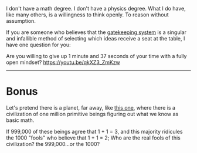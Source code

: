 I don't have a math degree. I don't have a physics degree. What I do have, like many others, is a willingness to think openly. To reason without assumption.

If you are someone who believes that the [gatekeeping system](https://en.wikipedia.org/wiki/Scholarly_peer_review) is a singular and infallible method of selecting which ideas receive a seat at the table, I have one question for you: 

Are you willing to give up 1 minute and 37 seconds of your time with a fully open mindset? https://youtu.be/qkXZ3_ZmKzw


___
# Bonus
Let's pretend there is a planet, far away, like [this one](https://en.wikipedia.org/wiki/Proxima_Centauri), where there is a civilization of one million primitive beings figuring out what we know as basic math.

If 999,000 of these beings agree that 1 + 1 = 3, and this majority ridicules the 1000 "fools" who believe that 1 + 1 = 2;
Who are the real fools of this civilization? the 999,000...or the 1000?
